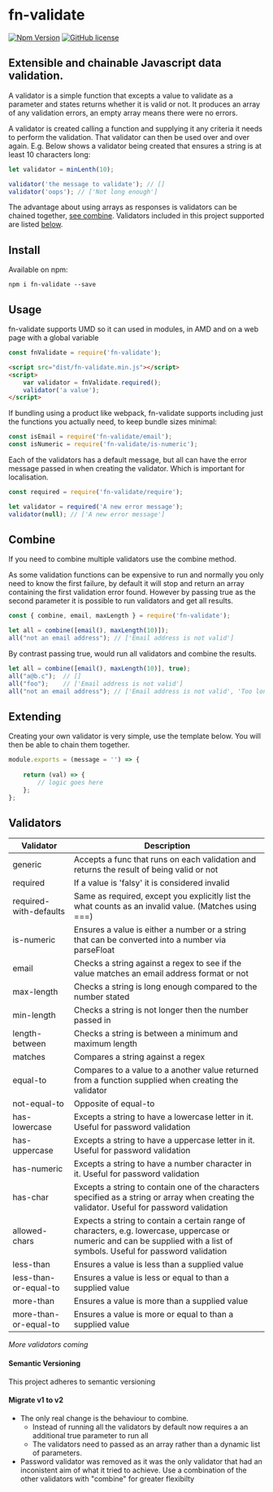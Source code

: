# fn-validate

[![Npm Version](https://img.shields.io/npm/v/fn-validate.svg)](https://www.npmjs.com/package/fn-validate)
[![GitHub license](https://img.shields.io/github/license/mashape/apistatus.svg)](https://github.com/lski/Lski.Fn/blob/master/LICENSE)

## Extensible and chainable Javascript data validation. 

A validator is a simple function that excepts a value to validate as a parameter and states returns whether it is valid or not. It produces an array of any validation errors, an empty array means there were no errors.

A validator is created calling a function and supplying it any criteria it needs to perform the validation. That validator can then be used over and over again. E.g. Below shows a validator being created that ensures a string is at least 10 characters long:

```js
let validator = minLenth(10);

validator('the message to validate'); // []
validator('oops'); // ['Not long enough']
```

The advantage about using arrays as responses is validators can be chained together, [see combine](#combine). Validators included in this project supported are listed [below](#vaildators).

## Install

Available on npm:

```
npm i fn-validate --save
```

## Usage

fn-validate supports UMD so it can used in modules, in AMD and on a web page with a global variable

```js
const fnValidate = require('fn-validate');
```

```html
<script src="dist/fn-validate.min.js"></script>
<script>
    var validator = fnValidate.required();
    validator('a value');
</script>
```

If bundling using a product like webpack, fn-validate supports including just the functions you actually need, to keep bundle sizes minimal:

```js
const isEmail = require('fn-validate/email');
const isNumeric = require('fn-validate/is-numeric');
```

Each of the validators has a default message, but all can have the error message passed in when creating the validator. Which is important for localisation.

```js
const required = require('fn-validate/require');

let validator = required('A new error message');
validator(null); // ['A new error message']
```

## Combine

If you need to combine multiple validators use the combine method. 

As some validation functions can be expensive to run and normally you only need to know the first failure, by default it will stop and return an array containing the first validation error found. However by passing true as the second parameter it is possible to run validators and get all results.

```js
const { combine, email, maxLength } = require('fn-validate');

let all = combine([email(), maxLength(10)]);
all("not an email address"); // ['Email address is not valid']
```

By contrast passing true, would run all validators and combine the results.
```js
let all = combine([email(), maxLength(10)], true);
all("a@b.c");  // []
all("foo");    // ['Email address is not valid']
all("not an email address"); // ['Email address is not valid', 'Too long']
```

## Extending

Creating your own validator is very simple, use the template below. You will then be able to chain them together.

```js
module.exports = (message = '') => {
    
    return (val) => {
        // logic goes here
    };
};
```

## Validators

| Validator | Description |
| --------- | --- |
| generic | Accepts a func that runs on each validation and returns the result of being valid or not |
| required |  If a value is 'falsy' it is considered invalid |
| required-with-defaults | Same as required, except you explicitly list the what counts as an invalid value. (Matches using ===) |
| is-numeric | Ensures a value is either a number or a string that can be converted into a number via parseFloat |
| email | Checks a string against a regex to see if the value matches an email address format or not |
| max-length | Checks a string is long enough compared to the number stated |
| min-length | Checks a string is not longer then the number passed in |
| length-between | Checks a string is between a minimum and maximum length |
| matches | Compares a string against a regex |
| equal-to | Compares to a value to a another value returned from a function supplied when creating the validator |
| not-equal-to | Opposite of equal-to |
| has-lowercase | Excepts a string to have a lowercase letter in it. Useful for password validation |
| has-uppercase | Excepts a string to have a uppercase letter in it. Useful for password validation |
| has-numeric | Excepts a string to have a number character in it. Useful for password validation |
| has-char | Excepts a string to contain one of the characters specified as a string or array when creating the validator. Useful for password validation |
| allowed-chars | Expects a string to contain a certain range of characters, e.g. lowercase, uppercase or numeric and can be supplied with a list of symbols. Useful for password validation |
| less-than | Ensures a value is less than a supplied value |
| less-than-or-equal-to | Ensures a value is less or equal to than a supplied value |
| more-than | Ensures a value is more than a supplied value |
| more-than-or-equal-to | Ensures a value is more or equal to than a supplied value |

*More validators coming*

#### Semantic Versioning

This project adheres to semantic versioning

#### Migrate v1 to v2

- The only real change is the behaviour to combine. 
    - Instead of running all the validators by default now requires a an additional true parameter to run all
    - The validators need to passed as an array rather than a dynamic list of parameters.
- Password validator was removed as it was the only validator that had an inconistent aim of what it tried to achieve. Use a combination of the other validators with "combine" for greater flexibilty